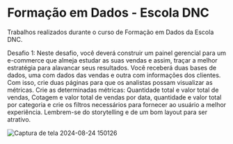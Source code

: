 # Formação em Dados - Escola DNC
Trabalhos realizados durante o curso de Formação em Dados da Escola DNC.


Desafio 1:
Neste desafio, você deverá construir um painel gerencial para um e-commerce
que almeja estudar as suas vendas e assim, traçar a melhor estratégia para
alavancar seus resultados.
Você receberá duas bases de dados, uma com dados das vendas e outra com
informações dos clientes. Com isso, crie duas páginas para que os analistas
possam visualizar as métricas.
Crie as determinadas métricas: Quantidade total e valor total de vendas,
Cotagem e valor total de vendas por data, quantidade e valor total por
categoria e crie os filtros necessários para fornecer ao usuário a melhor
experiência. Lembrem-se do storytelling e de um bom layout para ser atrativo.

![Captura de tela 2024-08-24 150126](https://github.com/user-attachments/assets/489eb13b-c11a-4e53-9aa9-a593507dcfd3)
